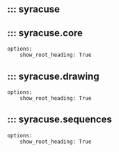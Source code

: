 ## ::: syracuse

## ::: syracuse.core
	options:
		show_root_heading: True

## ::: syracuse.drawing
	options:
		show_root_heading: True

## ::: syracuse.sequences
	options:
		show_root_heading: True